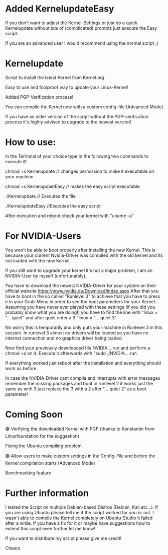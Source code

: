 # Added KernelupdateEasy
If you don't want to adjust the Kernel-Settings or just do a quick Kernelupdate without lots of (complicated) prompts just execute the Easy script.

If you are an advanced user I would recommend using the normal script ;)

# Kernelupdate
Script to install the latest Kernel from Kernel.org

Easy to use and foolproof way to update your Linux-Kernel!

Added PGP-Verification process!

You can compile the Kernel now with a custom config-file (Advanced Mode)

If you have an older version of the script without the PGP-verification process it's highly advised to upgrade to the newest version!

# How to use:

In the Terminal of your choice type in the following two commands to execute it!

chmod +x Kernelupdate // changes permission to make it executable on your machine

chmod +x KernelupdaetEasy // makes the easy script executable

./Kernelupdate  // Executes the file

./KernelupdateEasy //Executes the easy script

After execution and reboot check your kernel with "uname -a"

# For NVIDIA-Users
You won't be able to boot properly after installing the new Kernel. This is because your current Nvidia-Driver was compiled with the old kernel and its not loaded with the new Kernel.

If you still want to upgrade your kernel it's not a major problem, I am an NVIDIA-User by myself (unfortunately).

You have to download the newest NVIDIA-Driver for your system on their official website https://www.nvidia.de/Download/index.aspx After that you have to boot in the so called "Runlevel 3" to achieve that you have to press e in your Grub-Menu in order to see the boot parameters for your Kernel. Assuming you have never ever played with these settings (if you did you probably know what you are doing!) you have to find the line with "linux = "... quiet" and after quiet enter a 3 "linux = "... quiet 3".

No worry this is temporarily and only puts your machine in Runlevel 3 in this session. In runlevel 3 almost no drivers will be loaded so you have no internet connection and no graphics driver being loaded. 

Now find your previously downloaded file NVIDIA....run and perform a chmod +x on it. Execute it afterwards with "sudo ./NVIDIA....run 

If everything worked just reboot after the installation and everything should work as before.

In case the NVIDIA-Driver cant compile and interrupts with error messages remember the missing packages and boot in runlevel 2 it works just the same as with 3 just replace the 3 with a 2 after "... quiet 2" as a boot parameter!


# Coming Soon

🟢 Verifying the downloaded Kernel with PGP (thanks to Konstantin from Linuxfoundation for the suggestion)

Fixing the Ubuntu compiling problem.

🟢 Allow users to make custom settings in the Config-File and before the Kernel compilation starts (Advanced Mode)

Benchmarking feature

# Further information 

I tested the Script on multiple Debian-based Distros (Debian, Kali etc...).
If you are using Ubuntu please tell me if the script worked for you or not. I wasn't able to compile the Kernel completely on Ubuntu-Studio it failed after a while.
If you have a fix for it or maybe have suggestions how to extend this script even further let me know!

If you want to distribute my script please give me credit!

Cheers
